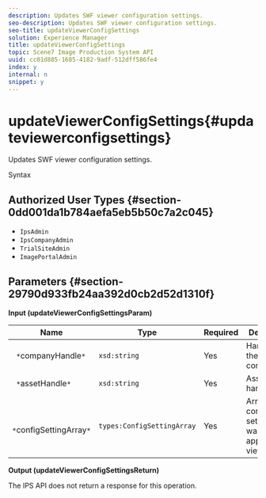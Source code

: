 ```yaml
---
description: Updates SWF viewer configuration settings.
seo-description: Updates SWF viewer configuration settings.
seo-title: updateViewerConfigSettings
solution: Experience Manager
title: updateViewerConfigSettings
topic: Scene7 Image Production System API
uuid: cc01d885-1685-4182-9adf-512dff586fe4
index: y
internal: n
snippet: y
---
```


# updateViewerConfigSettings{#updateviewerconfigsettings}

Updates SWF viewer configuration settings.

 Syntax 

## Authorized User Types {#section-0dd001da1b784aefa5eb5b50c7a2c045}

* `IpsAdmin` 
* `IpsCompanyAdmin` 
* `TrialSiteAdmin` 
* `ImagePortalAdmin`

## Parameters {#section-29790d933fb24aa392d0cb2d52d1310f}

**Input (updateViewerConfigSettingsParam)** 

|  Name  | Type  | Required  | Description  |
|---|---|---|---|
|  ` *`companyHandle`*`  | `xsd:string`  | Yes  | Handle to the company.  |
|  ` *`assetHandle`*`  | `xsd:string`  | Yes  | Asset handle.  |
|  ` *`configSettingArray`*`  | `types:ConfigSettingArray`  | Yes  | Array of configuration settings you want to apply to the viewer.  |

**Output (updateViewerConfigSettingsReturn)**

The IPS API does not return a response for this operation. 
